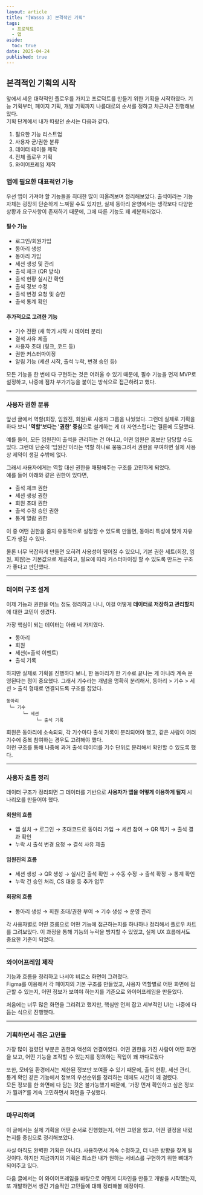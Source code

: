 ```yaml
---
layout: article
title: "[Wasso 3] 본격적인 기획"
tags:
  - 프로젝트
  - 앱
aside:
  toc: true
date: 2025-04-24
published: true
---
```

## 본격적인 기획의 시작

앞에서 세운 대략적인 플로우를 가지고 프로덕트를 만들기 위한 기획을 시작하였다. 기능 기획부터, 페이지 기획, 개발 기획까지 나름대로의 순서를 정하고 차근차근 진행해보았다.  
기획 단계에서 내가 따랐던 순서는 다음과 같다.  

1. 필요한 기능 리스트업
2. 사용자 군/권한 분류
3. 데이터 테이블 제작
4. 전체 플로우 기획
5. 와이어프레임 제작  

### 앱에 필요한 대표적인 기능  

우선 앱이 가져야 할 기능들을 최대한 많이 떠올려보며 정리해보았다. 출석이라는 기능 자체는 굉장히 단순하게 느껴질 수도 있지만, 실제 동아리 운영에서는 생각보다 다양한 상황과 요구사항이 존재하기 때문에, 그에 따른 기능도 꽤 세분화되었다.  

#### 필수 기능  
* 로그인/회원가입
* 동아리 생성
* 동아리 가입
* 세션 생성 및 관리
* 출석 체크 (QR 방식)
* 출석 현황 실시간 확인
* 출석 정보 수정
* 출석 변경 요청 및 승인
* 출석 통계 확인

#### 추가적으로 고려한 기능  

* 기수 전환 (새 학기 시작 시 데이터 분리)
* 결석 사유 제출
* 사용자 초대 (링크, 코드 등)
* 권한 커스터마이징
* 알림 기능 (세션 시작, 출석 누락, 변경 승인 등)  

모든 기능을 한 번에 다 구현하는 것은 어려울 수 있기 때문에, 필수 기능을 먼저 MVP로 설정하고, 나중에 점차 부가기능을 붙이는 방식으로 접근하려고 했다.  

---

### 사용자 권한 분류  

앞선 글에서 역할(회장, 임원진, 회원)로 사용자 그룹을 나눴었다. 그런데 실제로 기획을 하다 보니 **'역할'보다는 '권한' 중심**으로 설계하는 게 더 자연스럽다는 결론에 도달했다.  

예를 들어, 모든 임원진이 출석을 관리하는 건 아니고, 어떤 임원은 홍보만 담당할 수도 있다. 그런데 단순히 ‘임원진’이라는 역할 하나로 뭉뚱그려서 권한을 부여하면 실제 사용상 제약이 생길 수밖에 없다.  

그래서 사용자에게는 역할 대신 권한을 매핑해주는 구조를 고민하게 되었다.  
예를 들어 아래와 같은 권한이 있다면,  

* 출석 체크 권한
* 세션 생성 권한
* 회원 초대 권한
* 출석 수정 승인 권한
* 통계 열람 권한  

이 중 어떤 권한을 줄지 유동적으로 설정할 수 있도록 만들면, 동아리 특성에 맞게 자유도가 생길 수 있다.  

물론 너무 복잡하게 만들면 오히려 사용성이 떨어질 수 있으니, 기본 권한 세트(회장, 임원, 회원)는 기본값으로 제공하고, 필요에 따라 커스터마이징 할 수 있도록 만드는 구조가 좋다고 판단했다.  

---

### 데이터 구조 설계  

이제 기능과 권한을 어느 정도 정리하고 나니, 이걸 어떻게 **데이터로 저장하고 관리할지**에 대한 고민이 생겼다.  

가장 핵심이 되는 데이터는 아래 네 가지였다.  
* 동아리
* 회원
* 세션(=출석 이벤트)
* 출석 기록  

하지만 실제로 기획을 진행하다 보니, 한 동아리가 한 기수로 끝나는 게 아니라 계속 운영된다는 점이 중요했다. 그래서 기수라는 개념을 명확히 분리해서, 동아리 > 기수 > 세션 > 출석 형태로 연결되도록 구조를 잡았다.  

```plaintext
동아리  
 └─ 기수  
      └─ 세션  
           └─ 출석 기록  
```

회원은 동아리에 소속되되, 각 기수마다 출석 기록이 분리되어야 했고, 같은 사람이 여러 기수에 중복 참여하는 경우도 고려해야 했다.  
이런 구조를 통해 나중에 과거 출석 데이터를 기수 단위로 분리해서 확인할 수 있도록 했다.  

---

### 사용자 흐름 정리  

데이터 구조가 정리되면 그 데이터를 기반으로 **사용자가 앱을 어떻게 이용하게 될지** 시나리오를 만들어야 했다.  
 
#### 회원의 흐름  

* 앱 설치 → 로그인 → 초대코드로 동아리 가입 → 세션 참여 → QR 찍기 → 출석 결과 확인
* 누락 시 출석 변경 요청 → 결석 사유 제출  

#### 임원진의 흐름  

* 세션 생성 → QR 생성 → 실시간 출석 확인 → 수동 수정 → 출석 확정 → 통계 확인
* 누락 건 승인 처리, CS 대응 등 추가 업무  

#### 회장의 흐름  

* 동아리 생성 → 회원 초대/권한 부여 → 기수 생성 → 운영 관리  

각 사용자별로 어떤 흐름으로 어떤 기능에 접근하는지를 하나하나 정리해서 플로우 차트를 그려보았다.
이 과정을 통해 기능의 누락을 방지할 수 있었고, 실제 UX 흐름에서도 중요한 기준이 되었다.  

---

### 와이어프레임 제작  

기능과 흐름을 정리하고 나서야 비로소 화면이 그려졌다.  
Figma를 이용해서 각 페이지의 기본 구조를 만들었고, 사용자 역할별로 어떤 화면에 접근할 수 있는지, 어떤 정보가 보여야 하는지를 기준으로 와이어프레임을 만들었다.  

처음에는 너무 많은 화면을 그리려고 했지만, 핵심만 먼저 잡고 세부적인 UI는 나중에 다듬는 식으로 진행했다.  

---

### 기획하면서 겪은 고민들  

가장 많이 걸렸던 부분은 권한과 액션의 연결이었다. 어떤 권한을 가진 사람이 어떤 화면을 보고, 어떤 기능을 조작할 수 있는지를 정의하는 작업이 꽤 까다로웠다   
 
또한, 모바일 환경에서는 제한된 정보만 보여줄 수 있기 때문에, 출석 현황, 세션 관리, 통계 확인 같은 기능에서 정보의 우선순위를 정리하는 데에도 시간이 꽤 걸렸다.  
모든 정보를 한 화면에 다 담는 것은 불가능했기 때문에, ‘가장 먼저 확인하고 싶은 정보가 뭘까?’를 계속 고민하면서 화면을 구성했다.  

---

### 마무리하며  

이 글에서는 실제 기획을 어떤 순서로 진행했는지, 어떤 고민을 했고, 어떤 결정을 내렸는지를 중심으로 정리해보았다.  

사실 아직도 완벽한 기획은 아니다. 사용하면서 계속 수정하고, 더 나은 방향을 찾게 될 것이다. 하지만 지금까지의 기획은 최소한 내가 원하는 서비스를 구현하기 위한 뼈대가 되어주고 있다.  

다음 글에서는 이 와이어프레임을 바탕으로 어떻게 디자인을 만들고 개발을 시작했는지, 또 개발하면서 생긴 기술적인 고민들에 대해 정리해볼 예정이다.  
